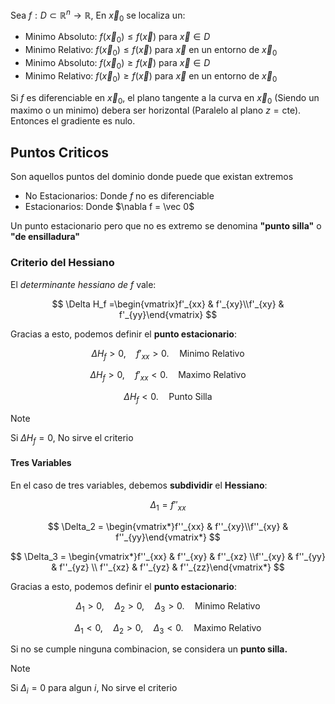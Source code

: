 Sea $f: D\subset\mathbb{R}^n \to \mathbb{R}$, En $\vec x_0$ se localiza un:

- Minimo Absoluto: $f(\vec x_0) \leq f(\vec x)$ para $\vec x \in D$
- Minimo Relativo: $f(\vec x_0) \leq f(\vec x)$ para $\vec x$ en un entorno de $\vec x_0$
- Minimo Absoluto: $f(\vec x_0) \geq f(\vec x)$ para $\vec x \in D$
- Minimo Relativo: $f(\vec x_0) \geq f(\vec x)$ para $\vec x$ en un entorno de $\vec x_0$

Si $f$ es diferenciable en $\vec x_0$, el plano tangente a la curva en $\vec x_0$ (Siendo un maximo o un minimo) debera ser horizontal (Paralelo al plano $z=\text{cte}$). Entonces el gradiente es nulo.

## Puntos Criticos

Son aquellos puntos del dominio donde puede que existan extremos

- No Estacionarios: Donde $f$ no es diferenciable
- Estacionarios: Donde $\nabla f = \vec 0$

Un punto estacionario pero que no es extremo se denomina **"punto silla"** o **"de ensilladura"**

### Criterio del Hessiano

El *determinante hessiano de* $f$ vale:

$$
\Delta H_f =\begin{vmatrix}f'_{xx} & f'_{xy}\\f'_{xy} & f'_{yy}\end{vmatrix}
$$

Gracias a esto, podemos definir el **punto estacionario**:

$$
\Delta H_f > 0,\quad f'_{xx} > 0.\quad \text{Minimo Relativo}
$$

$$
\Delta H_f > 0,\quad f'_{xx} < 0.\quad \text{Maximo Relativo}
$$

$$
\Delta H_f < 0.\quad \text{Punto Silla}
$$

> [!note]
> Si $\Delta H_f = 0$, No sirve el criterio

#### Tres Variables

En el caso de tres variables, debemos **subdividir** el **Hessiano**:

$$
\Delta_1 = f''_{xx}
$$

$$
\Delta_2 = \begin{vmatrix*}f''_{xx} & f''_{xy}\\f''_{xy} & f''_{yy}\end{vmatrix*}
$$

$$
\Delta_3 = \begin{vmatrix*}f''_{xx} & f''_{xy} & f''_{xz} \\f''_{xy} & f''_{yy} & f''_{yz} \\ f''_{xz} & f''_{yz} & f''_{zz}\end{vmatrix*}
$$

Gracias a esto, podemos definir el **punto estacionario**:

$$
\Delta_1 > 0,\quad \Delta_2 > 0,\quad \Delta_3 > 0.\quad \text{Minimo Relativo}
$$

$$
\Delta_1 < 0,\quad \Delta_2 > 0,\quad \Delta_3 < 0.\quad \text{Maximo Relativo}
$$

Si no se cumple ninguna combinacion, se considera un **punto silla.**

> [!note]
> Si $\Delta_i = 0$ para algun $i$, No sirve el criterio
